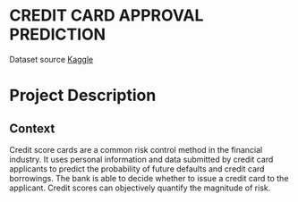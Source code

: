 # CREDIT CARD APPROVAL PREDICTION

Dataset source [Kaggle](https://www.kaggle.com)


# Project Description

## Context
Credit score cards are a common risk control method in the financial industry. It uses personal information and data submitted by credit card applicants to predict the probability of future defaults and credit card borrowings. The bank is able to decide whether to issue a credit card to the applicant. Credit scores can objectively quantify the magnitude of risk.
